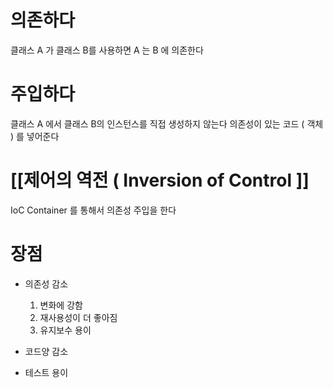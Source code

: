# 의존하다 

클래스 A 가 클래스 B를 사용하면 A 는 B 에 의존한다

# 주입하다

클래스 A 에서 클래스 B의 인스턴스를 직접 생성하지 않는다
의존성이 있는 코드 ( 객체 ) 를 넣어준다

# [[제어의 역전 ( Inversion of Control ]]

IoC Container 를 통해서 의존성 주입을 한다

# 장점

* 의존성 감소
	1. 변화에 강함
	2. 재사용성이 더 좋아짐
	3. 유지보수 용이

* 코드양 감소
* 테스트 용이
